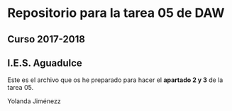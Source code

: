 # Repositorio para la tarea 05 de DAW  
## Curso 2017-2018
## I.E.S. Aguadulce

Este es el archivo que os he preparado para hacer el **apartado 2 y 3** de la tarea 05.

Yolanda Jiménezz
